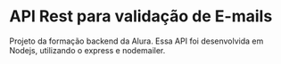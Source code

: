 # API Rest para validação de E-mails

Projeto da formação backend da Alura.
Essa API foi desenvolvida em Nodejs, utilizando o express e nodemailer.
